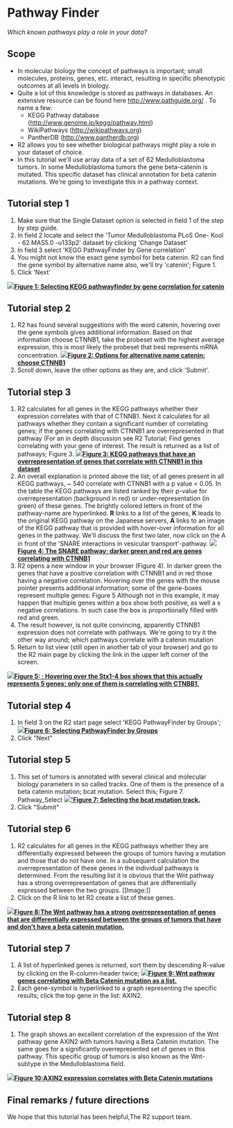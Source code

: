<a id="pathway_finder"> </a>


Pathway Finder
==============



*Which known pathways play a role in your data?*



Scope
-----

-   In molecular biology the concept of pathways is important; small
    molecules, proteins, genes, etc. interact, resulting in specific
    phenotypic outcomes at all levels in biology.
-   Quite a lot of this knowledge is stored as pathways in databases. An
    extensive resource can be found here
    [](http://www.pathguide.org/)<http://www.pathguide.org/> .
    To name a few:
    -   KEGG Pathway database
        ([](http://www.genome.jp/kegg/pathway.html)<http://www.genome.jp/kegg/pathway.html>)
    -   WikiPathways
        ([](http://wikipathways.org/)<http://wikipathways.org>)
    -   PantherDB
        ([](http://www.pantherdb.org)<http://www.pantherdb.org>)
-   R2 allows you to see whether biological pathways might play a role
    in your dataset of choice.
-   In this tutorial we'll use array data of a set of 62
    Medulloblastoma tumors. In some Medulloblastoma tumors the gene
    beta-catenin is mutated. This specific dataset has clinical
    annotation for beta catenin mutations. We're going to investigate
    this in a pathway context.





Tutorial step 1
---------------

1.  Make sure that the Single Dataset option is selected in field 1 of
    the step by step guide.
2.  In field 2 locate and select the 'Tumor Medulloblastoma PLoS One-
    Kool - 62 MAS5.0 -u133p2' dataset by clicking 'Change Dataset'
3.  In field 3 select 'KEGG PathwayFinder by Gene correlation'
4.  You might not know the exact gene symbol for beta catenin. R2 can
    find the gene symbol by alternative name also, we'll try 'catenin';
    Figure 1.
5.  Click 'Next'

[![](_static/images/Pathway_menu.png)**Figure
1: Selecting KEGG pathwayfinder by gene correlation for
catenin**](_static/images/Pathway_menu.png)





Tutorial step 2
---------------

1.  R2 has found several suggestions with the word catenin, hovering
    over the gene symbols gives additional information. Based on that
    information choose CTNNB1, take the probeset with the highest
    average expression, this is most likely the probeset that best
    represents mRNA concentration.
    [![](_static/images/Pathway_list.png)**Figure
    2: Options for alternative name catenin: choose
    CTNNB1**](_static/images/Pathway_list.png)
2.  Scroll down, leave the other options as they are, and
    click 'Submit'.





Tutorial step 3
---------------

1.  R2 calculates for all genes in the KEGG pathways whether their
    expression correlates with that of CTNNB1. Next it calculates for
    all pathways whether they contain a significant number of
    correlating genes; if the genes correlating with CTNNB1 are
    overrepresented in that pathway (For an in depth discussion see R2
    Tutorial; Find genes correlating with your gene of interest. The
    result is returned as a list of pathways; Figure 3.
    [![](_static/images/Pathway_Kegg.png)**Figure
    3: KEGG pathways that have an overrepresentation of genes that
    correlate with CTNNB1 in this
    dataset**](_static/images/Pathway_Kegg.png)
2.  An overall explanation is printed above the list; of all genes
    present in all KEGG pathways, \~ 540 correlate with CTNNB1 with a p
    value &lt; 0.05. In the table the KEGG pathways are listed ranked by
    their p-value for overrepresentation (background in red) or
    under-representation (in green) of these genes. The brightly colored
    letters in front of the pathway-name are hyperlinked. **R** links to
    a list of the genes, **K** leads to the original KEGG pathway on the
    Japanese servers, **A** links to an image of the KEGG pathway that
    is provided with hover-over information for all genes in
    the pathway. We'll discuss the first two later, now click on the A
    in front of the 'SNARE interactions in vesicular transport'-pathway.
    [![](_static/images/Pathway_SNARE.png)**Figure
    4: The SNARE pathway; darker green and red are genes correlating
    with CTNNB1**](_static/images/Pathway_SNARE.png)
3.  R2 opens a new window in your browser (Figure 4). In darker green
    the genes that have a positive correlation with CTNNB1 and in red
    those having a negative correlation. Hovering over the genes with
    the mouse pointer presents additional information; some of the
    gene-boxes represent multiple genes: Figure 5 Although not in this
    example, it may happen that multiple genes within a box show both
    positive, as well a s negative correlations. In such case the box is
    proportionally filled with red and green.
4.  The result however, is not quite convincing, apparently CTNNB1
    expression does not correlate with pathways. We're going to try it
    the other way around; which pathways correlate with a catenin
    mutation
5.  Return to list view (still open in another tab of your browser) and
    go to the R2 main page by clicking the link in the upper left corner
    of the screen.

[![](_static/images/Pathway_Zoom.png)**Figure
5: : Hovering over the Stx1-4 box shows that this actually represents 5
genes; only one of them is correlating with
CTNBB1.**](_static/images/Pathway_Zoom.png)





Tutorial step 4
---------------

1.  In field 3 on the R2 start page select 'KEGG PathwayFinder by
    Groups';
    [![](_static/images/Pathway_Finder.png)**Figure
    6: Selecting PathwayFinder by
    Groups**](_static/images/Pathway_Finder.png)
2.  Click "Next"





Tutorial step 5
---------------

1.  This set of tumors is annotated with several clinical and molecular
    biology parameters in so called tracks. One of them is the presence
    of a beta catenin mutation; bcat mutation. Select this; Figure 7.
    Pathway\_Select
    [![](_static/images/Pathway_Select.png)**'Figure
    7: Selecting the bcat
    mutation track.**](_static/images/Pathway_Select.png)
2.  Click "Submit"





Tutorial step 6
---------------

1.  R2 calculates for all genes in the KEGG pathways whether they are
    differentially expressed between the groups of tumors having a
    mutation and those that do not have one. In a subsequent calculation
    the overrepresentation of these genes in the individual pathways
    is determined. From the resulting list it is obvious that the Wnt
    pathway has a strong overrepresentation of genes that are
    differentially expressed between the two groups. \[\[Image:\]\]
2.  Click on the R link to let R2 create a list of these genes.

[![](_static/images/Pathway_Wnt.png)**Figure
8:The Wnt pathway has a strong overrepresentation of genes that are
differentially expressed between the groups of tumors that have and
don't have a beta catenin
mutation.**](_static/images/Pathway_Wnt.png)





Tutorial step 7
---------------

1.  A list of hyperlinked genes is returned, sort them by descending
    R-value by clicking on the R-column-header twice;
    [![](_static/images/Pathway_correlate.png)**Figure
    9: Wnt pathway genes correlating with Beta Catenin mutation as
    a list.**](_static/images/Pathway_correlate.png)
2.  Each gene-symbol is hyperlinked to a graph representing the specific
    results; click the top gene in the list: AXIN2.





Tutorial step 8
---------------

1.  The graph shows an excellent correlation of the expression of the
    Wnt pathway gene AXIN2 with tumors having a Beta Catenin mutation.
    The same goes for a significantly overrepresented set of genes in
    this pathway. This specific group of tumors is also known as the
    Wnt-subtype in the Medulloblastoma field.

[![](_static/images/Pathway_Axin.png)**Figure
10:AXIN2 expression correlates with Beta Catenin
mutations**](_static/images/Pathway_Axin.png)





Final remarks / future directions
---------------------------------

We hope that this tutorial has been helpful,The R2 support team.




